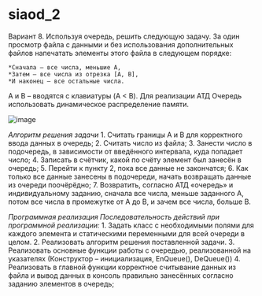 # siaod_2


  Вариант 8. Используя очередь, решить следующую задачу.
  За один просмотр файла с данными 
  и без использования дополнительных файлов 
  напечатать элементы этого файла в следующем порядке:

    *Сначала – все числа, меньшие A, 
    *Затем – все числа из отрезка [A, B], 
    *И наконец – все остальные числа.
 
A и B – вводятся с клавиатуры (A < B).
Для реализации АТД Очередь использовать динамическое распределение памяти.

![image](https://user-images.githubusercontent.com/53607329/136727636-9cb74920-c150-49d2-be48-b612b702d367.png)


 _Алгоритм решения задачи_
        1.	Считать границы А и В для корректного ввода данных в очередь;
        2.	Считать число из файла;
        3.	Занести число в подочередь, в зависимости от введённого интервала, куда попадает число;
        4.	Записать в счётчик, какой по счёту элемент был занесён в очередь;
        5.	Перейти к пункту 2, пока все данные не закончатся;
        6.	Как только все данные занесены в подочереди, начать возвращать данные из очереди поочёрёдно;
        7.	Возвратить, согласно АТД «очередь» и индивидуальному заданию, сначала все числа, меньше заданного А, потом все числа в промежутке от А до В, и зачем все числа, больше В.

_Программная реализация_ 
_Последовательность действий при программной реализации:_ 
        1. Задать класс с необходимыми полями для каждого элемента и статическими переменными для всей очереди в целом. 
        2. Реализовать алгоритм решения поставленной задачи. 
        3. Реализовать основные функции работы с очередью, реализованной на указателях (Конструктор – инициализация, EnQueue(), DeQueue())
        4. Реализовать в главной функции корректное считывание данных из файла и вывод данных в консоль правильно занесённых согласно заданию элементов в очередь;
